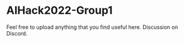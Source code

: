 # AIHack2022-Group1

Feel free to upload anything that you find useful here. Discussion on Discord.
